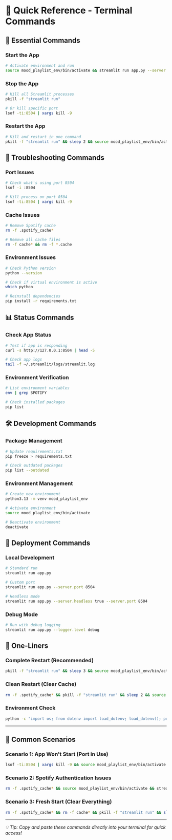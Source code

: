 # 🚀 Quick Reference - Terminal Commands

## 🎯 Essential Commands

### Start the App
```bash
# Activate environment and run
source mood_playlist_env/bin/activate && streamlit run app.py --server.port 8504
```

### Stop the App
```bash
# Kill all Streamlit processes
pkill -f "streamlit run"

# Or kill specific port
lsof -ti:8504 | xargs kill -9
```

### Restart the App
```bash
# Kill and restart in one command
pkill -f "streamlit run" && sleep 2 && source mood_playlist_env/bin/activate && streamlit run app.py --server.port 8504
```

## 🔧 Troubleshooting Commands

### Port Issues
```bash
# Check what's using port 8504
lsof -i :8504

# Kill process on port 8504
lsof -ti:8504 | xargs kill -9
```

### Cache Issues
```bash
# Remove Spotify cache
rm -f .spotify_cache*

# Remove all cache files
rm -f cache* && rm -f *.cache
```

### Environment Issues
```bash
# Check Python version
python --version

# Check if virtual environment is active
which python

# Reinstall dependencies
pip install -r requirements.txt
```

## 📊 Status Commands

### Check App Status
```bash
# Test if app is responding
curl -s http://127.0.0.1:8504 | head -5

# Check app logs
tail -f ~/.streamlit/logs/streamlit.log
```

### Environment Verification
```bash
# List environment variables
env | grep SPOTIFY

# Check installed packages
pip list
```

## 🛠️ Development Commands

### Package Management
```bash
# Update requirements.txt
pip freeze > requirements.txt

# Check outdated packages
pip list --outdated
```

### Environment Management
```bash
# Create new environment
python3.13 -m venv mood_playlist_env

# Activate environment
source mood_playlist_env/bin/activate

# Deactivate environment
deactivate
```

## 🚀 Deployment Commands

### Local Development
```bash
# Standard run
streamlit run app.py

# Custom port
streamlit run app.py --server.port 8504

# Headless mode
streamlit run app.py --server.headless true --server.port 8504
```

### Debug Mode
```bash
# Run with debug logging
streamlit run app.py --logger.level debug
```

## 📝 One-Liners

### Complete Restart (Recommended)
```bash
pkill -f "streamlit run" && sleep 3 && source mood_playlist_env/bin/activate && streamlit run app.py --server.port 8504
```

### Clean Restart (Clear Cache)
```bash
rm -f .spotify_cache* && pkill -f "streamlit run" && sleep 2 && source mood_playlist_env/bin/activate && streamlit run app.py --server.port 8504
```

### Environment Check
```bash
python -c "import os; from dotenv import load_dotenv; load_dotenv(); print('CLIENT_ID:', os.getenv('SPOTIFY_CLIENT_ID')[:10] + '...' if os.getenv('SPOTIFY_CLIENT_ID') else 'Not set')"
```

---

## 🎯 Common Scenarios

### Scenario 1: App Won't Start (Port in Use)
```bash
lsof -ti:8504 | xargs kill -9 && source mood_playlist_env/bin/activate && streamlit run app.py --server.port 8504
```

### Scenario 2: Spotify Authentication Issues
```bash
rm -f .spotify_cache* && source mood_playlist_env/bin/activate && streamlit run app.py --server.port 8504
```

### Scenario 3: Fresh Start (Clear Everything)
```bash
rm -f .spotify_cache* && rm -f cache* && pkill -f "streamlit run" && sleep 3 && source mood_playlist_env/bin/activate && streamlit run app.py --server.port 8504
```

---

*💡 Tip: Copy and paste these commands directly into your terminal for quick access!* 